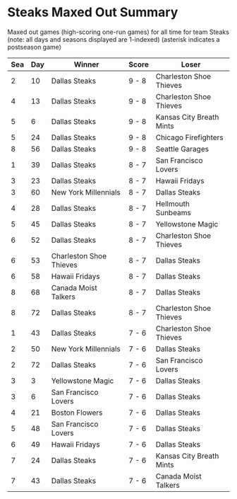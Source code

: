 # Steaks Maxed Out Summary



Maxed out games (high-scoring one-run games) for all time for team Steaks (note: all days and seasons displayed are 1-indexed) (asterisk indicates a postseason game)


| Sea | Day | Winner | Score | Loser | 
| ------ |------ |------ |------ |------ |
| 2 | 10 | Dallas Steaks | 9 - 8 | Charleston Shoe Thieves | 
| 4 | 13 | Dallas Steaks | 9 - 8 | Charleston Shoe Thieves | 
| 5 | 6 | Dallas Steaks | 9 - 8 | Kansas City Breath Mints | 
| 5 | 24 | Dallas Steaks | 9 - 8 | Chicago Firefighters | 
| 8 | 56 | Dallas Steaks | 9 - 8 | Seattle Garages | 
| 1 | 39 | Dallas Steaks | 8 - 7 | San Francisco Lovers | 
| 3 | 23 | Dallas Steaks | 8 - 7 | Hawaii Fridays | 
| 3 | 60 | New York Millennials | 8 - 7 | Dallas Steaks | 
| 4 | 28 | Dallas Steaks | 8 - 7 | Hellmouth Sunbeams | 
| 5 | 45 | Dallas Steaks | 8 - 7 | Yellowstone Magic | 
| 6 | 52 | Dallas Steaks | 8 - 7 | Charleston Shoe Thieves | 
| 6 | 53 | Charleston Shoe Thieves | 8 - 7 | Dallas Steaks | 
| 6 | 58 | Hawaii Fridays | 8 - 7 | Dallas Steaks | 
| 8 | 68 | Canada Moist Talkers | 8 - 7 | Dallas Steaks | 
| 8 | 72 | Dallas Steaks | 8 - 7 | Charleston Shoe Thieves | 
| 1 | 43 | Dallas Steaks | 7 - 6 | Charleston Shoe Thieves | 
| 2 | 50 | New York Millennials | 7 - 6 | Dallas Steaks | 
| 2 | 72 | Dallas Steaks | 7 - 6 | San Francisco Lovers | 
| 3 | 3 | Yellowstone Magic | 7 - 6 | Dallas Steaks | 
| 3 | 6 | San Francisco Lovers | 7 - 6 | Dallas Steaks | 
| 4 | 21 | Boston Flowers | 7 - 6 | Dallas Steaks | 
| 5 | 48 | San Francisco Lovers | 7 - 6 | Dallas Steaks | 
| 6 | 49 | Hawaii Fridays | 7 - 6 | Dallas Steaks | 
| 7 | 24 | Dallas Steaks | 7 - 6 | Kansas City Breath Mints | 
| 7 | 43 | Dallas Steaks | 7 - 6 | Canada Moist Talkers | 


